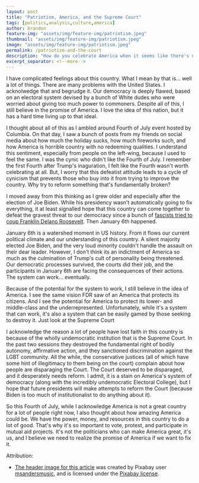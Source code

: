 ```yaml
---
layout: post
title: "Patriotism, America, and the Supreme Court"
tags: [politics,analysis,culture,america]
author: brandon
feature-img: "assets/img/feature-img/patriotism.jpeg"
thumbnail: "assets/img/feature-img/patriotism.jpeg"
image: "assets/img/feature-img/patriotism.jpeg"
permalink: /patriotism-and-the-court
description: "How do you celebrate America when it seems like there's nothing worth celebrating?"
excerpt_separator: <!--more-->
---
```


I have complicated feelings about this country. What I mean by that is... well a lot of things. There are many problems with the United States. I acknolwedge that and begrudge it. Our democracy is deeply flawed, based on an electoral system devised by a bunch of White dudes who were worried about giving too much power to commoners. Despite all of this, I still believe in the promise of America. I love the idea of this nation, but it has a hard time living up to that ideal.

<!--more-->

I thought about all of this as I ambled around Fourth of July event hosted by Columbia. On that day, I saw a bunch of posts from my friends on social media about how much the holiday sucks, how much fireworks such, and how America is horrible country with no redeeming qualities. I understand this sentiment, especially from people on the left-wing, because I used to feel the same. I was the cynic who didn't like the Fourth of July. I remember the first Fourth after Trump's inaguration, I felt like the Fourth wasn't worth celebrating at all. But, I worry that this defeatist attitude leads to a cycle of cynicism that prevents those who buy into it from trying to improve the country. Why try to reform something that's fundamentally broken?

I moved away from this thinking as I grew older and especially after the election of Joe Biden. While his presidency wasn't automatically going to fix everything, it at least signalled hope that this country can come together to defeat the gravest threat to our democracy since a bunch of [fascists tried to coup Franklin Delano Roosevelt](https://www.theguardian.com/commentisfree/2022/jan/11/trump-fdr-roosevelt-coup-attempt-1930s). Then January 6th happened.

January 6th is a watershed moment in US history. From it flows our current political climate and our understanding of this country. A silent majority elected Joe Biden, and the very loud minority couldn't handle the assault on their dear leader. However, I don't think its an indictment of America so much as the culmination of Trump's cult of personality being threatened. Our democratic processes survived, the courts did their job, and the participants in January 6th are facing the consequences of their actions. The system can work... eventually.

Because of the potential for the system to work, I still believe in the idea of America. I see the same vision FDR saw of an America that protects its citizens. And I see the potential for America to protect its lower- and middle-class and the underrepresented. Unfortunately, while it's a system that can work, it's also a system that can be easily gamed by those seeking to destroy it. Just look at the Supreme Court

I acknowledge the reason a lot of people have lost faith in this country is because of the wholly undemocratic institution that is the Supreme Court. In the past two sessions they destroyed the fundamental right of bodily autonomy, affirmative action, and they sanctioned discrimination against the LGBT community. All the while, the conservative justices (all of which have some hint of illegitimacy to them being on the court) complain about how people are disparaging the Court. The Court deserved to be disparaged, and it desperately needs reform. I admit, it is a stain on America's system of democracy (along with the incredibly undemocratic Electoral College), but I hope that future presidents will make attempts to reform the Court (because Biden is too much of institutionalist to do anything about it).

So this Fourth of July, while I acknowledge America is not a great country for a lot of people right now, I also thought about how amazing America could be. We have the power, money, and resources in this country to do a lot of good. That's why it's so important to vote, protest, and participate in mutual aid projects. It's not the politicians who can make America great, it's us, and I believe we need to realize the promise of America if we want to fix it.

Attribution:

* [The header image for this article](https://pixabay.com/photos/fireworks-new-years-eve-city-sky-1953253/) was created by Pixabay user [msandersmusic](https://pixabay.com/users/nck_gsl-3554748/), and is licensed under the [Pixabay license](https://pixabay.com/service/license/).